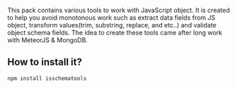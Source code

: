This pack contains various tools to work with JavaScript object. It is created to help you avoid monotonous work such as extract data fields from JS object, transform values(trim, substring, replace, and etc..) and validate object schema fields.
The idea to create these tools came after long work with MeteorJS & MongoDB.

<h2>How to install it?</h2>

<code>npm install isschematools</code>
